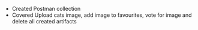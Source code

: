 - Created Postman collection
- Covered Upload cats image, add image to favourites, vote for image and delete all created artifacts
